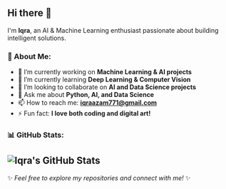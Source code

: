 ## Hi there 👋

I'm **Iqra**, an AI & Machine Learning enthusiast passionate about building intelligent solutions.  

### 🚀 About Me:  
- 🔭 I’m currently working on **Machine Learning & AI projects**  
- 🌱 I’m currently learning **Deep Learning & Computer Vision**  
- 👯 I’m looking to collaborate on **AI and Data Science projects**  
- 💬 Ask me about **Python, AI, and Data Science**  
- 📫 How to reach me: **iqraazam771@gmail.com**  
- ⚡ Fun fact: **I love both coding and digital art!**  

### 📊 GitHub Stats:  
![Iqra's GitHub Stats](https://github-readme-stats.vercel.app/api?username=IqraaAzam&show_icons=true&theme=radical)  
---
<!-- Google Search Console Verification -->  
<meta name="google-site-verification" content="ZZE1gxvdng8ySVXp6SFnOFHt17fxLKzRErkao7a_A2Y" />

✨ _Feel free to explore my repositories and connect with me!_ ✨  
